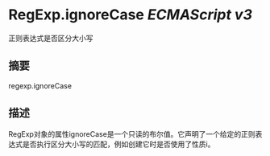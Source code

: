 # RegExp.ignoreCase _ECMAScript v3_

正则表达式是否区分大小写

## 摘要

regexp.ignoreCase

## 描述

RegExp对象的属性ignoreCase是一个只读的布尔值。它声明了一个给定的正则表达式是否执行区分大小写的匹配，例如创建它时是否使用了性质i。

